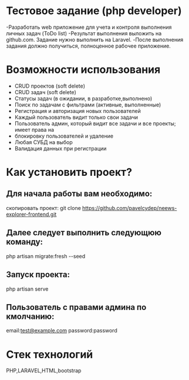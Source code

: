 



Тестовое задание (php developer)
=============

-Разработать web приложение для учета и контроля выполнения личных задач (ToDo list)
-Результат выполнения выложить на github.com. Задание нужно выполнить на Laravel.
-После выполнения задания должно получиться, полноценное рабочее приложение.


Возможности использования
=========================
- CRUD проектов (soft delete)
- CRUD задач (soft delete)
- Статусы задач (в ожидании, в разработке,выполнено)
- Поиск по задачам с фильтрами (активные, выполненные)
- Регистрация и авторизация новых пользователей
- Каждый пользователь видит только свои задачи
- Пользователь админ, который видит все задачи и все проекты; имеет права на
- блокировку пользователей и удаление
- Любая СУБД на выбор
- Валидация данных при регистрации

Как установить проект?
================
## Для начала работы вам необходимо:
скопировать проект:
git clone https://github.com/pavelcydep/neews-explorer-frontend.git

## Далее следует выполнить следующюю команду:
php artisan migrate:fresh --seed
## Запуск проекта:
php artisan serve


## Пользователь с правами админа по кмолчанию:
email:test@example.com
password:password



Стек технологий
===============
PHP,LARAVEL,HTML,bootstrap


